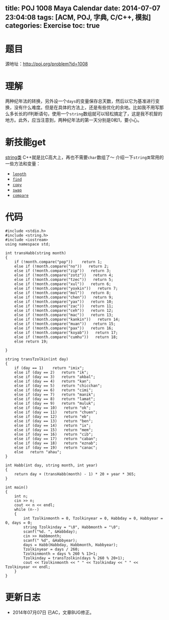 title: POJ 1008 Maya Calendar
date: 2014-07-07 23:04:08
tags: [ACM, POJ, 字典, C/C++, 模拟]
categories: Exercise
toc: true
---
# 题目
源地址：http://poj.org/problem?id=1008

# 理解
两种纪年法的转换，另外设一个`days`的变量保存总天数，然后以它为基准进行变换，没有什么难度。但是在具体的方法上，还是有些优化的余地。比如我不用写那么多长长的if判断语句，使用一个`string`数组就可以轻松搞定了，这是我不机智的地方。此外，应当注意到，两种纪年法的第一天分别是0和1，要小心。

<!-- more -->
# 新技能get
[string类](http://www.cplusplus.com/reference/string/string/?kw=string)
C++就是比C高大上，再也不需要`char`数组了～
介绍一下`string类`常用的一些方法和变量：
- [`length`](http://www.cplusplus.com/reference/string/string/length/)
- [`find`](http://www.cplusplus.com/reference/string/string/find/)
- [`copy`](http://www.cplusplus.com/reference/string/string/copy/)
- [`swap`](http://www.cplusplus.com/reference/string/string/swap-free/)
- [`compare`](http://www.cplusplus.com/reference/string/string/compare/)

# 代码
```
#include <stdio.h>
#include <string.h>
#include <iostream>
using namespace std;

int transHabb(string month)
{
    if (!month.compare("pop"))    return 1;
    else if (!month.compare("no"))   return 2;
    else if (!month.compare("zip"))   return 3;
    else if (!month.compare("zotz"))   return 4;
    else if (!month.compare("tzec"))   return 5;
    else if (!month.compare("xul"))   return 6;
    else if (!month.compare("yoxkin"))   return 7;
    else if (!month.compare("mol"))   return 8;
    else if (!month.compare("chen"))   return 9;
    else if (!month.compare("yax"))   return 10;
    else if (!month.compare("zac"))   return 11;
    else if (!month.compare("ceh"))   return 12;
    else if (!month.compare("mac"))   return 13;
    else if (!month.compare("kankin"))   return 14;
    else if (!month.compare("muan"))   return 15;
    else if (!month.compare("pax"))   return 16;
    else if (!month.compare("koyab"))   return 17;
    else if (!month.compare("cumhu"))   return 18;
    else return 19;

}

string transTzolkin(int day)
{
    if (day == 1)    return "imix";
    else if (day == 2)   return "ik";
    else if (day == 3)   return "akbal";
    else if (day == 4)   return "kan";
    else if (day == 5)   return "chicchan";
    else if (day == 6)   return "cimi";
    else if (day == 7)   return "manik";
    else if (day == 8)   return "lamat";
    else if (day == 9)   return "muluk";
    else if (day == 10)   return "ok";
    else if (day == 11)   return "chuen";
    else if (day == 12)   return "eb";
    else if (day == 13)   return "ben";
    else if (day == 14)   return "ix";
    else if (day == 15)   return "mem";
    else if (day == 16)   return "cib";
    else if (day == 17)   return "caban";
    else if (day == 18)   return "eznab";
    else if (day == 19)   return "canac";
    else   return "ahau";
}

int Habb(int day, string month, int year)
{
    return day + (transHabb(month) - 1) * 20 + year * 365;
}

int main()
{
    int n;
    cin >> n;
    cout << n << endl;
    while (n--)
    {
        int Tzolkinmonth = 0, Tzolkinyear = 0, Habbday = 0, Habbyear = 0, days = 0;
        string Tzolkinday = "\0", Habbmonth = "\0";
        scanf("%d. ", &Habbday);
        cin >> Habbmonth;
        scanf(" %d", &Habbyear);
        days = Habb(Habbday, Habbmonth, Habbyear);
        Tzolkinyear = days / 260;
        Tzolkinmonth = days % 260 % 13+1;
        Tzolkinday = transTzolkin(days % 260 % 20+1);
        cout << Tzolkinmonth << " " << Tzolkinday << " " << Tzolkinyear << endl;
    }
}
```

# 更新日志
- 2014年07月07日  已AC，文章BUG修正。